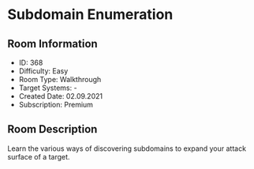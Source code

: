 ﻿# Subdomain Enumeration

## Room Information
- ID: 368
- Difficulty: Easy
- Room Type: Walkthrough
- Target Systems: -
- Created Date: 02.09.2021
- Subscription: Premium

## Room Description
Learn the various ways of discovering subdomains to expand your attack surface of a target.
